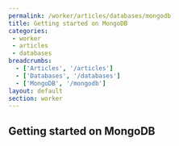 ```yaml
---
permalink: /worker/articles/databases/mongodb
title: Getting started on MongoDB
categories:
 - worker
 - articles
 - databases
breadcrumbs:
  - ['Articles', '/articles']
  - ['Databases', '/databases']
  - ['MongoDB', '/mongodb']
layout: default
section: worker
---
```


## Getting started on MongoDB
